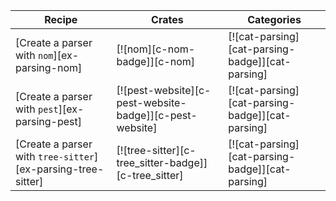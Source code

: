| Recipe | Crates | Categories |
|--------|--------|------------|
| [Create a parser with `nom`][ex-parsing-nom] | [![nom][c-nom-badge]][c-nom] | [![cat-parsing][cat-parsing-badge]][cat-parsing] |
| [Create a parser with `pest`][ex-parsing-pest] | [![pest-website][c-pest-website-badge]][c-pest-website] | [![cat-parsing][cat-parsing-badge]][cat-parsing] |
| [Create a parser with `tree-sitter`][ex-parsing-tree-sitter] | [![tree-sitter][c-tree_sitter-badge]][c-tree_sitter] | [![cat-parsing][cat-parsing-badge]][cat-parsing] |

<div class="hidden">
</div>
